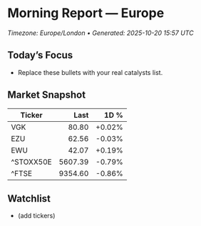 # Morning Report — Europe
_Timezone: Europe/London • Generated: 2025-10-20 15:57 UTC_

## Today’s Focus
- Replace these bullets with your real catalysts list.

## Market Snapshot
| Ticker | Last | 1D % |
|---|---:|---:|
| VGK | 80.80 | +0.02% |
| EZU | 62.56 | -0.03% |
| EWU | 42.07 | +0.19% |
| ^STOXX50E | 5607.39 | -0.79% |
| ^FTSE | 9354.60 | -0.86% |

## Watchlist
- (add tickers)
